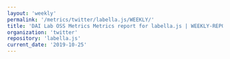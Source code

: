 ```yaml
---
layout: 'weekly'
permalink: '/metrics/twitter/labella.js/WEEKLY/'
title: 'DAI Lab OSS Metrics Metrics report for labella.js | WEEKLY-REPORT-2019-10-25'
organization: 'twitter'
repository: 'labella.js'
current_date: '2019-10-25'
---
```

